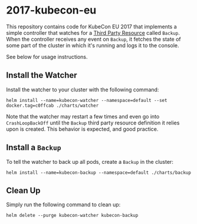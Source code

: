 # 2017-kubecon-eu

This repository contains code for KubeCon EU 2017 that implements a simple controller that
watches for a [Third Party Resource](https://kubernetes.io/docs/user-guide/thirdpartyresources/)
called `Backup`. When the controller receives any event on `Backup`, it fetches the state of 
some part of the cluster in which it's running and logs it to the console.

See below for usage instructions.

## Install the Watcher

Install the watcher to your cluster with the following command:

```console
helm install --name=kubecon-watcher --namespace=default --set docker.tag=c0ffcab ./charts/watcher
```

Note that the watcher may restart a few times and even go into `CrashLoopBackOff` until the 
`Backup` third party resource definition it relies upon is created. This behavior is expected, and
good practice.

## Install a `Backup`

To tell the watcher to back up all pods, create a `Backup` in the cluster:

```console
helm install --name=kubecon-backup --namespace=default ./charts/backup
```

## Clean Up

Simply run the following command to clean up:

```console
helm delete --purge kubecon-watcher kubecon-backup
```
